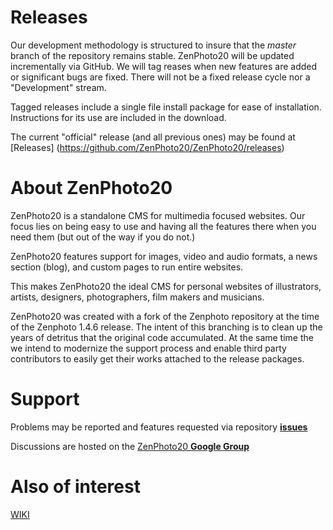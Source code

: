 # Releases

Our development methodology is structured to insure that the _master_ branch of the repository remains stable. ZenPhoto20 will be updated incrementally via GitHub. We will tag reases when new features are added or significant bugs are fixed. There will not be a fixed release cycle nor a "Development" stream.

Tagged releases include a single file install package for ease of installation. Instructions for its use are included in the download. 

The current "official" release (and all previous ones) may be found at [Releases] (https://github.com/ZenPhoto20/ZenPhoto20/releases)

# About ZenPhoto20

ZenPhoto20 is a standalone CMS for multimedia focused websites. Our focus lies on being easy to use and having all the features there when you need them (but out of the way if you do not.)

ZenPhoto20 features support for images, video and audio formats, a news section (blog), and custom pages to run entire websites.

This makes ZenPhoto20 the ideal CMS for personal websites of illustrators, artists, designers, photographers, film makers and musicians.


ZenPhoto20 was created with a fork of the Zenphoto repository at the time of the Zenphoto 1.4.6 release.
The intent of this branching is to clean up the years of detritus that the original code accumulated. At the same time
the we intend to modernize the support process and enable third party contributors to easily get their works attached to the release packages.

# Support

Problems may be reported and features requested via repository [__issues__](https://github.com/ZenPhoto20/ZenPhoto20/issues)

Discussions are hosted on the [ZenPhoto20 __Google Group__](https://groups.google.com/forum/#!forum/zenphoto20)

# Also of interest
[WIKI](https://github.com/ZenPhoto20/ZenPhoto20/wiki)